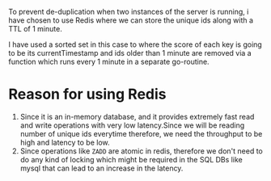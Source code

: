 To prevent de-duplication when two instances of the
server is running, i have chosen to use Redis where we can store the
unique ids along with a TTL of 1 minute.

I have used a sorted set in this case to where the score of each
key is going to be its currentTimestamp and ids older than 1 minute
are removed via a function which runs every 1 minute in a separate go-routine.

# Reason for using Redis
1. Since it is an in-memory database, and it provides extremely fast 
read and write operations with very low latency.Since we will be reading number of unique ids everytime
therefore, we need the throughput to be high and latency to be low.
2. Since operations like `ZADD` are atomic in redis, therefore we don't need to do any kind of locking
which might be required in the SQL DBs like mysql that can lead to an increase in the latency.